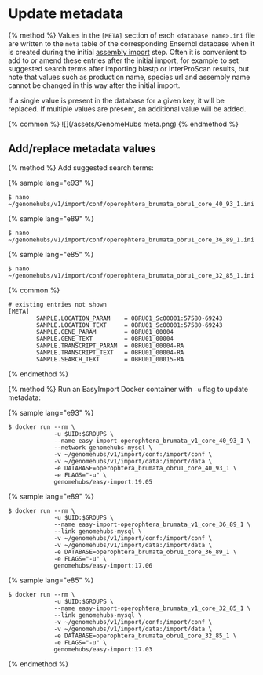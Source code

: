 # Update metadata

{% method %}
Values in the `[META]` section of each `<database name>.ini` file are written to the `meta` table of the corresponding Ensembl database when it is created during the initial [assembly import](//quick-start/import-fasta.md) step. Often it is convenient to add to or amend these entries after the initial import, for example to set suggested search terms after importing blastp or InterProScan results, but note that values such as production name, species url and assembly name cannot be changed in this way after the initial import.

If a single value is present in the database for a given key, it will be replaced. If multiple values are present, an additional value will be added.

{% common %}
![](/assets/GenomeHubs meta.png)
{% endmethod %}


## Add/replace metadata values

{% method %}
Add suggested search terms:

{% sample lang="e93" %}
```
$ nano ~/genomehubs/v1/import/conf/operophtera_brumata_obru1_core_40_93_1.ini
```
{% sample lang="e89" %}
```
$ nano ~/genomehubs/v1/import/conf/operophtera_brumata_obru1_core_36_89_1.ini
```
{% sample lang="e85" %}
```
$ nano ~/genomehubs/v1/import/conf/operophtera_brumata_obru1_core_32_85_1.ini
```
{% common %}
```
# existing entries not shown
[META]
        SAMPLE.LOCATION_PARAM    = OBRU01_Sc00001:57580-69243
        SAMPLE.LOCATION_TEXT     = OBRU01_Sc00001:57580-69243
        SAMPLE.GENE_PARAM        = OBRU01_00004
        SAMPLE.GENE_TEXT         = OBRU01_00004
        SAMPLE.TRANSCRIPT_PARAM  = OBRU01_00004-RA
        SAMPLE.TRANSCRIPT_TEXT   = OBRU01_00004-RA
        SAMPLE.SEARCH_TEXT       = OBRU01_00015-RA
```
{% endmethod %}


{% method %}
Run an EasyImport Docker container with `-u` flag to update metadata:

{% sample lang="e93" %}
```
$ docker run --rm \
             -u $UID:$GROUPS \
             --name easy-import-operophtera_brumata_v1_core_40_93_1 \
             --network genomehubs-mysql \
             -v ~/genomehubs/v1/import/conf:/import/conf \
             -v ~/genomehubs/v1/import/data:/import/data \
             -e DATABASE=operophtera_brumata_obru1_core_40_93_1 \
             -e FLAGS="-u" \
             genomehubs/easy-import:19.05
```

{% sample lang="e89" %}
```
$ docker run --rm \
             -u $UID:$GROUPS \
             --name easy-import-operophtera_brumata_v1_core_36_89_1 \
             --link genomehubs-mysql \
             -v ~/genomehubs/v1/import/conf:/import/conf \
             -v ~/genomehubs/v1/import/data:/import/data \
             -e DATABASE=operophtera_brumata_obru1_core_36_89_1 \
             -e FLAGS="-u" \
             genomehubs/easy-import:17.06
```

{% sample lang="e85" %}
```
$ docker run --rm \
             -u $UID:$GROUPS \
             --name easy-import-operophtera_brumata_v1_core_32_85_1 \
             --link genomehubs-mysql \
             -v ~/genomehubs/v1/import/conf:/import/conf \
             -v ~/genomehubs/v1/import/data:/import/data \
             -e DATABASE=operophtera_brumata_obru1_core_32_85_1 \
             -e FLAGS="-u" \
             genomehubs/easy-import:17.03
```


{% endmethod %}


